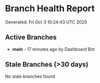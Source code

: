 # Branch Health Report
Generated: Fri Oct  3 10:24:43 UTC 2025

## Active Branches
- **main** - 17 minutes ago by Dashboard Bot

## Stale Branches (>30 days)
No stale branches found
